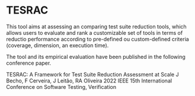 # TESRAC
This tool aims at assessing an comparing test suite reduction tools, which allows users to evaluate and rank a customizable set of tools in terms of reductio performance according to pre-defined ou custom-defined criteria (coverage, dimension, an execution time).

The tool and its empirical evaluation have been published in the following conference paper.

TESRAC: A Framework for Test Suite Reduction Assessment at Scale
J Becho, F Cerveira, J Leitão, RA Oliveira
2022 IEEE 15th International Conference on Software Testing, Verification 
